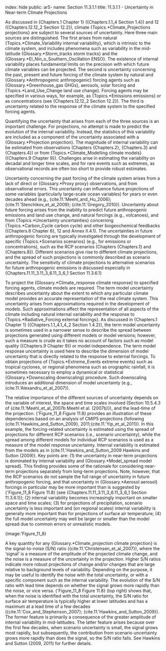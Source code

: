 index: hide
public: ar5-
name: Section 11.3.1.1
title: 11.3.1.1 - Uncertainty in Near-term Climate Projections

As discussed in {Chapters.1 Chapter 1} ({Chapters.1.1_4 Section 1.4}) and 12 ({Chapters.12.12_2 Section 12.2}), climate {Topics.*Climate_Projections projections} are subject to several sources of uncertainty. Here three main sources are distinguished. The first arises from natural {Topics.*Climate_Variability internal variability}, which is intrinsic to the climate system, and includes phenomena such as variability in the mid-latitude {Glossary.*Storm_tracks storm tracks} and the {Glossary.*El_Nin_o_Southern_Oscillation ENSO}. The existence of internal variability places fundamental limits on the precision with which future climate variables can be projected. The second is uncertainty concerning the past, present and future forcing of the climate system by natural and {Glossary.*Anthropogenic anthropogenic} forcing agents such as {Glossary.*Greenhouse_gas GHGs}, aerosols, solar forcing and {Topics.*Land_Use_Change land use change}. Forcing agents may be specified in various ways, for example, as {Topics.*Emissions emissions} or as concentrations (see {Chapters.12.12_2 Section 12.2}). The third is uncertainty related to the response of the climate system to the specified forcing agents.

Quantifying the uncertainty that arises from each of the three sources is an important challenge. For projections, no attempt is made to predict the evolution of the internal variability. Instead, the statistics of this variability are included as a component of the uncertainty associated with a {Glossary.*Projection projection}. The magnitude of internal variability can be estimated from observations (Chapters {Chapters.2}, {Chapters.3} and {Chapters.4}) or from {Topics.*Climate_Modelling climate models} ({Chapters.9 Chapter 9}). Challenges arise in estimating the variability on decadal and longer time scales, and for rare events such as extremes, as observational records are often too short to provide robust estimates.

Uncertainty concerning the past forcing of the climate system arises from a lack of direct or {Glossary.*Proxy proxy} observations, and from observational errors. This uncertainty can influence future projections of some variables (particularly large-scale ocean variables) for years or even decades ahead (e.g., {cite.11.'Meehl_and_Hu_2006}; {cite.11.'Stenchikov_et_al_2009}; {cite.11.'Gregory_2010}). Uncertainty about future forcing arises from the inability to predict future anthropogenic emissions and land use change, and natural forcings (e.g., volcanoes), and from {Topics.*Uncertainty uncertainties} concerning {Topics.*Carbon_Cycle carbon cycle} and other biogeochemical feedbacks ({Chapters.6 Chapter 6}, 12 and Annex II.4.1). The uncertainties in future anthropogenic forcing are typically investigated through the development of specific {Topics.*Scenarios scenarios} (e.g., for emissions or concentrations), such as the RCP scenarios (Chapters {Chapters.1} and {Chapters.8}). Different scenarios give rise to different climate projections, and the spread of such projections is commonly described as scenario uncertainty. The sensitivity of climate projections to alternative scenarios for future anthropogenic emissions is discussed especially in {Chapters.11.11_3.11_3_6.11_3_6_1 Section 11.3.6.1}

To project the {Glossary.*Climate_response climate response} to specified forcing agents, climate models are required. The term model uncertainty describes uncertainty about the extent to which any particular climate model provides an accurate representation of the real climate system. This uncertainty arises from approximations required in the development of models. Such approximations affect the representation of all aspects of the climate including natural internal variability and the response to {Topics.*Radiative_Forcing external forcings}. As discussed in {Chapters.1 Chapter 1} ({Chapters.1.1_4.1_4_2 Section 1.4.2}), the term model uncertainty is sometimes used in a narrower sense to describe the spread between projections generated using different models or model versions; however, such a measure is crude as it takes no account of factors such as model quality ({Chapters.9 Chapter 9}) or model independence. The term model response uncertainty is used here to describe the dimension of model uncertainty that is directly related to the response to external forcings. To obtain projections of {Topics.*Extreme_Events extreme events} such as tropical cyclones, or regional phenomena such as orographic rainfall, it is sometimes necessary to employ a dynamical or statistical {Glossary.*Downscaling downscaling} procedure. Such downscaling introduces an additional dimension of model uncertainty (e.g., {cite.11.'Alexandru_et_al_2007}).

The relative importance of the different sources of uncertainty depends on the variable of interest, the space and time scales involved (Section 10.5.4.3 of {cite.11.'Meehl_et_al_2007b Meehl et al. (2007b)}), and the lead-time of the projection. {'Figure_11_8 Figure 11.8} provides an illustration of these dependencies based on an analysis of CMIP5 projections (following {cite.11.'Hawkins_and_Sutton_2009}, 2011;{cite.11.'Yip_et_al_2011}). In this example, the forcing-related uncertainty is estimated using the spread of projections for different RCP scenarios (i.e., scenario uncertainty), while the spread among different models for individual RCP scenarios is used as a measure of the model response uncertainty. Internal variability is estimated from the models as in {cite.11.'Hawkins_and_Sutton_2009 Hawkins and Sutton (2009)}. Key points are: (1) the uncertainty in near-term projections is dominated by internal variability and {Glossary.*Model_spread model spread}. This finding provides some of the rationale for considering near-term projections separately from long-term projections. Note, however, that the RCP scenarios do not sample the full range of uncertainty in future anthropogenic forcing, and that uncertainty in {Glossary.*Aerosol aerosol} forcings in particular may be more important than is suggested by {'Figure_11_8 Figure 11.8} (see {Chapters.11.11_3.11_3_6.11_3_6_1 Section 11.3.6.1}); (2) internal variability becomes increasingly important on smaller space and time scales; (3) for projections of precipitation, scenario uncertainty is less important and (on regional scales) internal variability is generally more important than for projections of surface air temperature; (4) the full model uncertainty may well be larger or smaller than the model spread due to common errors or unrealistic models.

{image:'Figure_11_8}

A key quantity for any {Glossary.*Climate_projection climate projection} is the signal-to-noise (S/N) ratio ({cite.11.'Christensen_et_al_2007}), where the ‘signal’ is a measure of the amplitude of the projected climate change, and the noise is a measure of the uncertainty in the projection. Higher S/N ratios indicate more robust projections of change and/or changes that are large relative to background levels of variability. Depending on the purpose, it may be useful to identify the noise with the total uncertainty, or with a specific component such as the internal variability. The evolution of the S/N ratio with lead time depends on whether the signal grows more rapidly than the noise, or vice versa. {'Figure_11_8 Figure 11.8} (top right) shows that, when the noise is identified with the total uncertainty, the S/N ratio for surface air temperature is typically higher at lower latitudes and has a maximum at a lead time of a few decades ({cite.11.'Cox_and_Stephenson_2007}; {cite.11.'Hawkins_and_Sutton_2009}). The former feature is primarily a consequence of the greater amplitude of internal variability in mid-latitudes. The latter feature arises because over the first few decades, when scenario uncertainty is small, the signal grows most rapidly, but subsequently, the contribution from scenario uncertainty grows more rapidly than does the signal, so the S/N ratio falls. See Hawkins and Sutton (2009, 2011) for further details.
